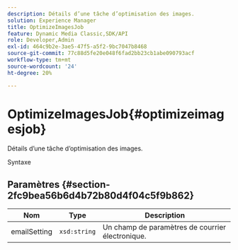 ```yaml
---
description: Détails d’une tâche d’optimisation des images.
solution: Experience Manager
title: OptimizeImagesJob
feature: Dynamic Media Classic,SDK/API
role: Developer,Admin
exl-id: 464c9b2e-3ae5-47f5-a5f2-9bc7047b8468
source-git-commit: 77c88d5fe20e048f6fad2bb23cb1abe090793acf
workflow-type: tm+mt
source-wordcount: '24'
ht-degree: 20%

---
```


# OptimizeImagesJob{#optimizeimagesjob}

Détails d’une tâche d’optimisation des images.

Syntaxe

## Paramètres {#section-2fc9bea56b6d4b72b80d4f04c5f9b862}

| Nom | Type | Description |
|---|---|---|
| emailSetting | `xsd:string` | Un champ de paramètres de courrier électronique. |
